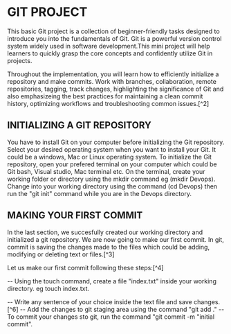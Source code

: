 # GIT PROJECT
  This basic Git project is a collection of beginner-friendly tasks designed to introduce you into the fundamentals of Git. Git is a powerful version control system widely used in software development.This mini project will help learners to quickly grasp the core concepts and confidently utilize Git in projects.

  Throughout the implementation, you will learn how to efficiently initialize a repository and make commits. Work with branches, collaboration, remote repositories, tagging, track changes, highlighting the significance of Git and also emphasizeing the best practices for maintaining a clean commit history, optimizing workflows and troubleshooting common issues.[^2]
## INITIALIZING A GIT REPOSITORY
  You have to install Git on your computer before initializing the Git repository. Select your desired operating system when you want to install your Git. It could be a windows, Mac or Linux operating system. To initialize the Git repository, open your prefered terminal on your computer which could  be Git bash, Visual studio, Mac terminal etc. On the terminal, create your working folder or directory using the mkdir command eg (mkdir Devops). Change into your working directory using the command (cd Devops) then run the "git init" command while you are in the Devops directory.
## MAKING YOUR FIRST COMMIT  
  In the last section, we succesfully created our working directory and initialized a git repository. We are now going to make our first commit. In git, commit is saving the changes made to the files which could be adding, modifying or deleting text or files.[^3]
  
  Let us make our first commit following these steps:[^4]
  
  
  -- Using the touch command, create a file "index.txt" inside your working directory. eg touch index.txt.
  
  -- Write any sentence of your choice inside the text file and save changes.[^6]
  -- Add the changes to git staging area using the command "git add ."
  -- To commit your changes sto git, run the command "git commit -m "initial commit".

